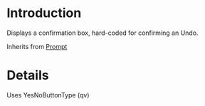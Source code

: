 # Introduction #

Displays a confirmation box, hard-coded for confirming an Undo.

Inherits from [Prompt](Prompt.md)

# Details #

Uses YesNoButtonType (qv)
